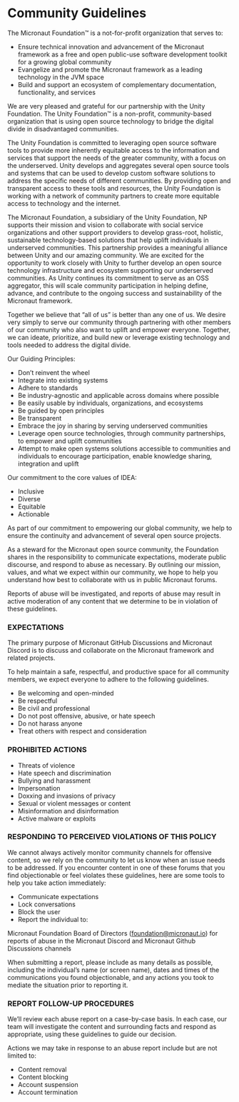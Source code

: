 # Community Guidelines
The Micronaut Foundation™ is a not-for-profit organization that serves to:
- Ensure technical innovation and advancement of the Micronaut framework as a free and open public-use software development toolkit for a growing global community
- Evangelize and promote the Micronaut framework as a leading technology in the JVM space
- Build and support an ecosystem of complementary documentation, functionality, and services

We are very pleased and grateful for our partnership with the Unity Foundation. The Unity Foundation™ is a non-profit, community-based organization that is using open source technology to bridge the digital divide in disadvantaged communities. 

The Unity Foundation is committed to leveraging open source software tools to provide more inherently equitable access to the information and services that support the needs of the greater community, with a focus on the underserved. Unity develops and aggregates several open source tools and systems that can be used to develop custom software solutions to address the specific needs of different communities. By providing open and transparent access to these tools and resources, the Unity Foundation is working with a network of community partners to create more equitable access to technology and the internet. 

The Micronaut Foundation, a subsidiary of the Unity Foundation, NP supports their mission and vision to collaborate with social service organizations and other support providers to develop grass-root, holistic, sustainable technology-based solutions that help uplift individuals in underserved communities. This partnership provides a meaningful alliance between Unity and our amazing community. We are excited for the opportunity to work closely with Unity to further develop an open source technology infrastructure and ecosystem supporting our underserved communities. As Unity continues its commitment to serve as an OSS aggregator, this will scale community participation in helping define, advance, and contribute to the ongoing success and sustainability of the Micronaut framework.

Together we believe that “all of us” is better than any one of us. We desire very simply to serve our community through partnering with other members of our community who also want to uplift and empower everyone. Together, we can ideate, prioritize, and build new or leverage existing technology and tools needed to address the digital divide.

Our Guiding Principles:

- Don’t reinvent the wheel
- Integrate into existing systems
- Adhere to standards
- Be industry-agnostic and applicable across domains where possible
- Be easily usable by individuals, organizations, and ecosystems
- Be guided by open principles
- Be transparent
- Embrace the joy in sharing by serving underserved communities
- Leverage open source technologies, through community partnerships, to empower and uplift communities
- Attempt to make open systems solutions accessible to communities and individuals to encourage participation, enable knowledge sharing, integration and uplift

Our commitment to the core values of IDEA:

- Inclusive 
- Diverse
- Equitable
- Actionable

As part of our commitment to empowering our global community, we help to ensure the continuity and advancement of several open source projects.

As a steward for the Micronaut open source community, the Foundation shares in the responsibility to communicate expectations, moderate public discourse, and respond to abuse as necessary. By outlining our mission, values, and what we expect within our community, we hope to help you understand how best to collaborate with us in public Micronaut forums.

Reports of abuse will be investigated, and reports of abuse may result in active moderation of any content that we determine to be in violation of these guidelines.

### EXPECTATIONS
The primary purpose of Micronaut GitHub Discussions and Micronaut Discord is to discuss and collaborate on the Micronaut framework and related projects.

To help maintain a safe, respectful, and productive space for all community members, we expect everyone to adhere to the following guidelines.

- Be welcoming and open-minded
- Be respectful
- Be civil and professional
- Do not post offensive, abusive, or hate speech
- Do not harass anyone
- Treat others with respect and consideration

### PROHIBITED ACTIONS

- Threats of violence
- Hate speech and discrimination
- Bullying and harassment
- Impersonation
- Doxxing and invasions of privacy
- Sexual or violent messages or content
- Misinformation and disinformation
- Active malware or exploits

### RESPONDING TO PERCEIVED VIOLATIONS OF THIS POLICY

We cannot always actively monitor community channels for offensive content, so we rely on the community to let us know when an issue needs to be addressed. If you encounter content in one of these forums that you find objectionable or feel violates these guidelines, here are some tools to help you take action immediately:

- Communicate expectations
- Lock conversations
- Block the user
- Report the individual to:


Micronaut Foundation Board of Directors (foundation@micronaut.io) for reports of abuse in the Micronaut Discord and Micronaut Github Discussions channels

When submitting a report, please include as many details as possible, including the individual’s name (or screen name), dates and times of the communications you found objectionable, and any actions you took to mediate the situation prior to reporting it.

### REPORT FOLLOW-UP PROCEDURES

We’ll review each abuse report on a case-by-case basis. In each case, our team will investigate the content and surrounding facts and respond as appropriate, using these guidelines to guide our decision.

Actions we may take in response to an abuse report include but are not limited to:

- Content removal
- Content blocking
- Account suspension
- Account termination